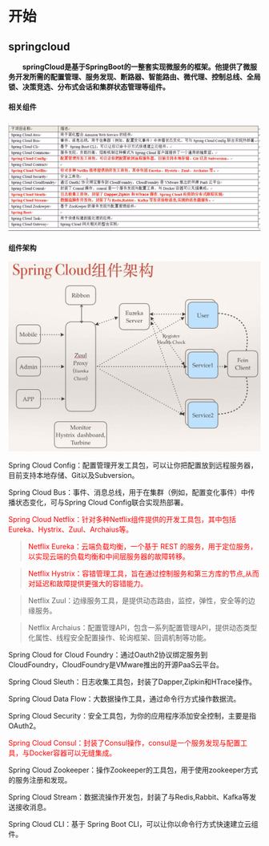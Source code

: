 # 开始

## springcloud

&emsp;&emsp;**springCloud是基于SpringBoot的一整套实现微服务的框架。他提供了微服务开发所需的配置管理、服务发现、断路器、智能路由、微代理、控制总线、全局锁、决策竞选、分布式会话和集群状态管理等组件。**

#### 相关组件

![](/assets/相关组件.png)

#### 组件架构

![](/assets/组件架构.png)

  Spring Cloud Config：配置管理开发工具包，可以让你把配置放到远程服务器，目前支持本地存储、Git以及Subversion。


  Spring Cloud Bus：事件、消息总线，用于在集群（例如，配置变化事件）中传播状态变化，可与Spring Cloud Config联合实现热部署。


  <font color=red>Spring Cloud Netflix：针对多种Netflix组件提供的开发工具包，其中包括Eureka、Hystrix、Zuul、Archaius等。</font>


   > <font color=red> Netflix Eureka：云端负载均衡，一个基于 REST 的服务，用于定位服务，以实现云端的负载均衡和中间层服务器的故障转移。</font>


 
  > <font color=red>Netflix Hystrix：容错管理工具，旨在通过控制服务和第三方库的节点,从而对延迟和故障提供更强大的容错能力。</font> 
  

 
  > Netflix Zuul：边缘服务工具，是提供动态路由，监控，弹性，安全等的边缘服务。

 
 > Netflix Archaius：配置管理API，包含一系列配置管理API，提供动态类型化属性、线程安全配置操作、轮询框架、回调机制等功能。 
 

 Spring Cloud for Cloud Foundry：通过Oauth2协议绑定服务到CloudFoundry，CloudFoundry是VMware推出的开源PaaS云平台。 
 

 Spring Cloud Sleuth：日志收集工具包，封装了Dapper,Zipkin和HTrace操作。 
 

 Spring Cloud Data Flow：大数据操作工具，通过命令行方式操作数据流。 
 

 Spring Cloud Security：安全工具包，为你的应用程序添加安全控制，主要是指OAuth2。 
  

 <font color=red> Spring Cloud Consul：封装了Consul操作，consul是一个服务发现与配置工具，与Docker容器可以无缝集成。</font> 
 

 Spring Cloud Zookeeper：操作Zookeeper的工具包，用于使用zookeeper方式的服务注册和发现。 
 

 Spring Cloud Stream：数据流操作开发包，封装了与Redis,Rabbit、Kafka等发送接收消息。 
 

Spring Cloud CLI：基于 Spring Boot CLI，可以让你以命令行方式快速建立云组件。  




